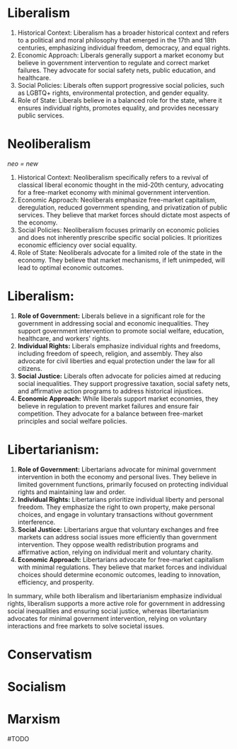 # Liberalism

1. Historical Context: Liberalism has a broader historical context and refers to a political and moral philosophy that emerged in the 17th and 18th centuries, emphasizing individual freedom, democracy, and equal rights.
2. Economic Approach: Liberals generally support a market economy but believe in government intervention to regulate and correct market failures. They advocate for social safety nets, public education, and healthcare.
3. Social Policies: Liberals often support progressive social policies, such as LGBTQ+ rights, environmental protection, and gender equality.
4. Role of State: Liberals believe in a balanced role for the state, where it ensures individual rights, promotes equality, and provides necessary public services.

# Neoliberalism
*neo = new*

1. Historical Context: Neoliberalism specifically refers to a revival of classical liberal economic thought in the mid-20th century, advocating for a free-market economy with minimal government intervention.
2. Economic Approach: Neoliberals emphasize free-market capitalism, deregulation, reduced government spending, and privatization of public services. They believe that market forces should dictate most aspects of the economy.
3. Social Policies: Neoliberalism focuses primarily on economic policies and does not inherently prescribe specific social policies. It prioritizes economic efficiency over social equality.
4. Role of State: Neoliberals advocate for a limited role of the state in the economy. They believe that market mechanisms, if left unimpeded, will lead to optimal economic outcomes.


# Liberalism:
1. **Role of Government:** Liberals believe in a significant role for the government in addressing social and economic inequalities. They support government intervention to promote social welfare, education, healthcare, and workers' rights.
2. **Individual Rights:** Liberals emphasize individual rights and freedoms, including freedom of speech, religion, and assembly. They also advocate for civil liberties and equal protection under the law for all citizens.
3. **Social Justice:** Liberals often advocate for policies aimed at reducing social inequalities. They support progressive taxation, social safety nets, and affirmative action programs to address historical injustices.
4. **Economic Approach:** While liberals support market economies, they believe in regulation to prevent market failures and ensure fair competition. They advocate for a balance between free-market principles and social welfare policies.


# Libertarianism:
1. **Role of Government:** Libertarians advocate for minimal government intervention in both the economy and personal lives. They believe in limited government functions, primarily focused on protecting individual rights and maintaining law and order.
2. **Individual Rights:** Libertarians prioritize individual liberty and personal freedom. They emphasize the right to own property, make personal choices, and engage in voluntary transactions without government interference.
3. **Social Justice:** Libertarians argue that voluntary exchanges and free markets can address social issues more efficiently than government intervention. They oppose wealth redistribution programs and affirmative action, relying on individual merit and voluntary charity.
4. **Economic Approach:** Libertarians advocate for free-market capitalism with minimal regulations. They believe that market forces and individual choices should determine economic outcomes, leading to innovation, efficiency, and prosperity.

In summary, while both liberalism and libertarianism emphasize individual rights, liberalism supports a more active role for government in addressing social inequalities and ensuring social justice, whereas libertarianism advocates for minimal government intervention, relying on voluntary interactions and free markets to solve societal issues.


# Conservatism


# Socialism

# Marxism

#TODO